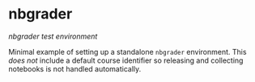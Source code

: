 # nbgrader
*nbgrader test environment*

Minimal example of setting up a standalone `nbgrader` environment. This *does not* include a default course identifier so releasing and collecting notebooks is not handled automatically.
